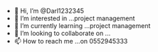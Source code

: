 - 👋 Hi, I’m @Darl1232345
- 👀 I’m interested in ...project management 
- 🌱 I’m currently learning ...project management 
- 💞️ I’m looking to collaborate on ...
- 📫 How to reach me ...on 0552945333 

<!---
Darl1232345/Darl1232345 is a ✨ special ✨ repository because its `README.md` (this file) appears on your GitHub profile.
You can click the Preview link to take a look at your changes.
--->
